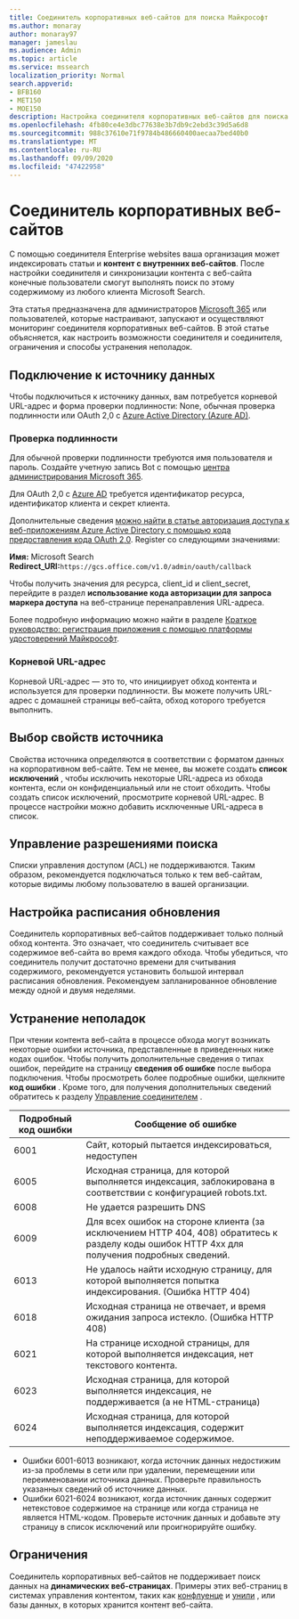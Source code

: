 ```yaml
---
title: Соединитель корпоративных веб-сайтов для поиска Майкрософт
ms.author: monaray
author: monaray97
manager: jameslau
ms.audience: Admin
ms.topic: article
ms.service: mssearch
localization_priority: Normal
search.appverid:
- BFB160
- MET150
- MOE150
description: Настройка соединителя корпоративных веб-сайтов для поиска Microsoft Search
ms.openlocfilehash: 4fb80ce4e3dbc77638e3b7db9c2ebd3c39d5a6d8
ms.sourcegitcommit: 988c37610e71f9784b486660400aecaa7bed40b0
ms.translationtype: MT
ms.contentlocale: ru-RU
ms.lasthandoff: 09/09/2020
ms.locfileid: "47422958"
---
```

<!-- markdownlint-disable no-inline-html -->
# <a name="enterprise-websites-connector"></a>Соединитель корпоративных веб-сайтов

С помощью соединителя Enterprise websites ваша организация может индексировать статьи и **контент с внутренних веб-сайтов**. После настройки соединителя и синхронизации контента с веб-сайта конечные пользователи смогут выполнять поиск по этому содержимому из любого клиента Microsoft Search.

Эта статья предназначена для администраторов [Microsoft 365](https://www.microsoft.com/microsoft-365) или пользователей, которые настраивают, запускают и осуществляют мониторинг соединителя корпоративных веб-сайтов. В этой статье объясняется, как настроить возможности соединителя и соединителя, ограничения и способы устранения неполадок.  

## <a name="connect-to-a-data-source"></a>Подключение к источнику данных

Чтобы подключиться к источнику данных, вам потребуется корневой URL-адрес и форма проверки подлинности: None, обычная проверка подлинности или OAuth 2,0 с [Azure Active Directory (Azure AD)](https://docs.microsoft.com/azure/active-directory/).

### <a name="authentication"></a>Проверка подлинности

Для обычной проверки подлинности требуются имя пользователя и пароль. Создайте учетную запись Bot с помощью [центра администрирования Microsoft 365](https://admin.microsoft.com).

Для OAuth 2,0 с [Azure AD](https://docs.microsoft.com/azure/active-directory/) требуется идентификатор ресурса, идентификатор клиента и секрет клиента.

Дополнительные сведения [можно найти в статье авторизация доступа к веб-приложениям Azure Active Directory с помощью кода предоставления кода OAuth 2,0](https://docs.microsoft.com/azure/active-directory/develop/v1-protocols-oauth-code). Register со следующими значениями:

**Имя:** Microsoft Search <br/>
**Redirect_URI:**`https://gcs.office.com/v1.0/admin/oauth/callback`

Чтобы получить значения для ресурса, client_id и client_secret, перейдите в раздел **использование кода авторизации для запроса маркера доступа** на веб-странице перенаправления URL-адреса.

Более подробную информацию можно найти в разделе [Краткое руководство: регистрация приложения с помощью платформы удостоверений Майкрософт](https://docs.microsoft.com/azure/active-directory/develop/quickstart-register-app).

### <a name="root-url"></a>Корневой URL-адрес

Корневой URL-адрес — это то, что инициирует обход контента и используется для проверки подлинности. Вы можете получить URL-адрес с домашней страницы веб-сайта, обход которого требуется выполнить.

## <a name="select-the-source-properties"></a>Выбор свойств источника

Свойства источника определяются в соответствии с форматом данных на корпоративном веб-сайте. Тем не менее, вы можете создать **список исключений** , чтобы исключить некоторые URL-адреса из обхода контента, если он конфиденциальный или не стоит обходить. Чтобы создать список исключений, просмотрите корневой URL-адрес. В процессе настройки можно добавить исключенные URL-адреса в список.

## <a name="manage-search-permissions"></a>Управление разрешениями поиска

Списки управления доступом (ACL) не поддерживаются. Таким образом, рекомендуется подключаться только к тем веб-сайтам, которые видимы любому пользователю в вашей организации.

## <a name="set-the-refresh-schedule"></a>Настройка расписания обновления

Соединитель корпоративных веб-сайтов поддерживает только полный обход контента. Это означает, что соединитель считывает все содержимое веб-сайта во время каждого обхода. Чтобы убедиться, что соединитель получит достаточно времени для считывания содержимого, рекомендуется установить большой интервал расписания обновления. Рекомендуем запланированное обновление между одной и двумя неделями.

## <a name="troubleshooting"></a>Устранение неполадок

При чтении контента веб-сайта в процессе обхода могут возникать некоторые ошибки источника, представленные в приведенных ниже кодах ошибок. Чтобы получить дополнительные сведения о типах ошибок, перейдите на страницу **сведения об ошибке** после выбора подключения. Чтобы просмотреть более подробные ошибки, щелкните **код ошибки** . Кроме того, для получения дополнительных сведений обратитесь к разделу [Управление соединителем](https://docs.microsoft.com/microsoftsearch/manage-connector) .

 Подробный код ошибки | Сообщение об ошибке
 --- | ---
 6001 | Сайт, который пытается индексироваться, недоступен
 6005 | Исходная страница, для которой выполняется индексация, заблокирована в соответствии с конфигурацией robots.txt.
 6008 | Не удается разрешить DNS
 6009 | Для всех ошибок на стороне клиента (за исключением HTTP 404, 408) обратитесь к разделу коды ошибок HTTP 4xx для получения подробных сведений.
 6013 | Не удалось найти исходную страницу, для которой выполняется попытка индексирования. (Ошибка HTTP 404)
 6018 | Исходная страница не отвечает, и время ожидания запроса истекло. (Ошибка HTTP 408)
 6021 | На странице исходной страницы, для которой выполняется индексация, нет текстового контента.
 6023 | Исходная страница, для которой выполняется индексация, не поддерживается (а не HTML-страница)
 6024 | Исходная страница, для которой выполняется индексация, содержит неподдерживаемое содержимое.

* Ошибки 6001-6013 возникают, когда источник данных недостижим из-за проблемы в сети или при удалении, перемещении или переименовании источника данных. Проверьте правильность указанных сведений об источнике данных.
* Ошибки 6021-6024 возникают, когда источник данных содержит нетекстовое содержимое на странице или когда страница не является HTML-кодом. Проверьте источник данных и добавьте эту страницу в список исключений или проигнорируйте ошибку.

## <a name="limitations"></a>Ограничения

Соединитель корпоративных веб-сайтов не поддерживает поиск данных на **динамических веб-страницах**. Примеры этих веб-страниц в системах управления контентом, таких как [конфлуенце](https://www.atlassian.com/software/confluence) и [унили](https://www.unily.com/) , или базы данных, в которых хранится контент веб-сайта.
